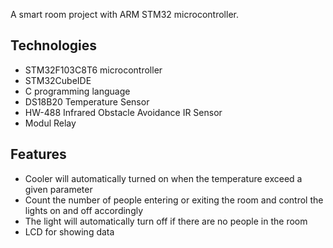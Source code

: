 A smart room project with ARM STM32 microcontroller.


## Technologies
- STM32F103C8T6 microcontroller
- STM32CubeIDE
- C programming language
- DS18B20 Temperature Sensor
- HW-488 Infrared Obstacle Avoidance IR Sensor
- Modul Relay
## Features
- Cooler will automatically turned on when the temperature exceed a given parameter
- Count the number of people entering or exiting the room and control the lights on and off accordingly
- The light will automatically turn off if there are no people in the room
- LCD for showing data
